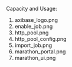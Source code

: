 Capacity and Usage:

1. axibase_logo.png
2. enable_job.png
3. http_pool.png
4. http_pool_config.png
5. import_job.png
6. marathon_portal.png
7. marathon_ui.png
